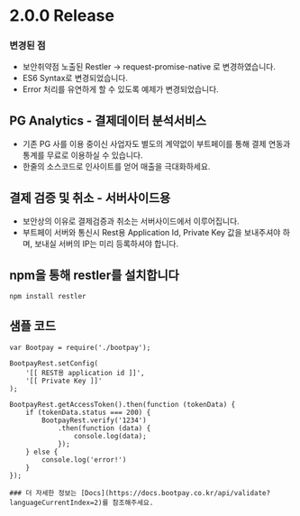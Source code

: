 # 2.0.0 Release 
### 변경된 점
* 보안취약점 노출된 Restler -> request-promise-native 로 변경하였습니다.
* ES6 Syntax로 변경되었습니다.
* Error 처리를 유연하게 할 수 있도록 예제가 변경되었습니다.

## PG Analytics - 결제데이터 분석서비스
* 기존 PG 사를 이용 중이신 사업자도 별도의 계약없이 부트페이를 통해 결제 연동과 통계를 무료로 이용하실 수 있습니다.
* 한줄의 소스코드로 인사이트를 얻어 매출을 극대화하세요.

## 결제 검증 및 취소 - 서버사이드용
* 보안상의 이유로 결제검증과 취소는 서버사이드에서 이루어집니다.
* 부트페이 서버와 통신시 Rest용 Application Id, Private Key 값을 보내주셔야 하며, 보내실 서버의 IP는 미리 등록하셔야 합니다.

## npm을 통해 restler를 설치합니다
```
npm install restler 
``` 

## 샘플 코드
```nodejs 
var Bootpay = require('./bootpay');

BootpayRest.setConfig(
    '[[ REST용 application id ]]',
    '[[ Private Key ]]'    
);

BootpayRest.getAccessToken().then(function (tokenData) {
    if (tokenData.status === 200) {
        BootpayRest.verify('1234')
            .then(function (data) {
                console.log(data);
            });
    } else {
        console.log('error!')
    }
});

### 더 자세한 정보는 [Docs](https://docs.bootpay.co.kr/api/validate?languageCurrentIndex=2)를 참조해주세요. 
